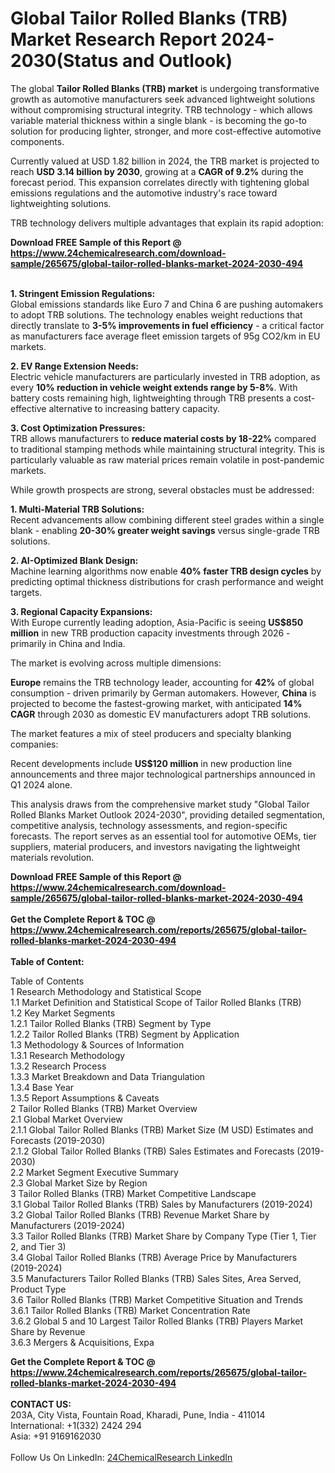 <h1>Global Tailor Rolled Blanks (TRB) Market Research Report 2024-2030(Status and Outlook)</h1><p>The global <strong>Tailor Rolled Blanks (TRB) market</strong> is undergoing transformative growth as automotive manufacturers seek advanced lightweight solutions without compromising structural integrity. TRB technology - which allows variable material thickness within a single blank - is becoming the go-to solution for producing lighter, stronger, and more cost-effective automotive components.</p><p>Currently valued at USD 1.82 billion in 2024, the TRB market is projected to reach <strong>USD 3.14 billion by 2030</strong>, growing at a <strong>CAGR of 9.2%</strong> during the forecast period. This expansion correlates directly with tightening global emissions regulations and the automotive industry's race toward lightweighting solutions.</p><p>TRB technology delivers multiple advantages that explain its rapid adoption:</p><div><b>Download FREE Sample of this Report @ 
            <a href="https://www.24chemicalresearch.com/download-sample/265675/global-tailor-rolled-blanks-market-2024-2030-494">
            https://www.24chemicalresearch.com/download-sample/265675/global-tailor-rolled-blanks-market-2024-2030-494</a></b></div><br><p><strong>1. Stringent Emission Regulations:</strong><br>
Global emissions standards like Euro 7 and China 6 are pushing automakers to adopt TRB solutions. The technology enables weight reductions that directly translate to <strong>3-5% improvements in fuel efficiency</strong> - a critical factor as manufacturers face average fleet emission targets of 95g CO2/km in EU markets.</p><p><strong>2. EV Range Extension Needs:</strong><br>
Electric vehicle manufacturers are particularly invested in TRB adoption, as every <strong>10% reduction in vehicle weight extends range by 5-8%</strong>. With battery costs remaining high, lightweighting through TRB presents a cost-effective alternative to increasing battery capacity.</p><p><strong>3. Cost Optimization Pressures:</strong><br>
TRB allows manufacturers to <strong>reduce material costs by 18-22%</strong> compared to traditional stamping methods while maintaining structural integrity. This is particularly valuable as raw material prices remain volatile in post-pandemic markets.</p><p>While growth prospects are strong, several obstacles must be addressed:</p><p><strong>1. Multi-Material TRB Solutions:</strong><br>
Recent advancements allow combining different steel grades within a single blank - enabling <strong>20-30% greater weight savings</strong> versus single-grade TRB solutions.</p><p><strong>2. AI-Optimized Blank Design:</strong><br>
Machine learning algorithms now enable <strong>40% faster TRB design cycles</strong> by predicting optimal thickness distributions for crash performance and weight targets.</p><p><strong>3. Regional Capacity Expansions:</strong><br>
With Europe currently leading adoption, Asia-Pacific is seeing <strong>US$850 million</strong> in new TRB production capacity investments through 2026 - primarily in China and India.</p><p>The market is evolving across multiple dimensions:</p><p><strong>Europe</strong> remains the TRB technology leader, accounting for <strong>42%</strong> of global consumption - driven primarily by German automakers. However, <strong>China</strong> is projected to become the fastest-growing market, with anticipated <strong>14% CAGR</strong> through 2030 as domestic EV manufacturers adopt TRB solutions.</p><p>The market features a mix of steel producers and specialty blanking companies:</p><p>Recent developments include <strong>US$120 million</strong> in new production line announcements and three major technological partnerships announced in Q1 2024 alone.</p><p>This analysis draws from the comprehensive market study "Global Tailor Rolled Blanks Market Outlook 2024-2030", providing detailed segmentation, competitive analysis, technology assessments, and region-specific forecasts. The report serves as an essential tool for automotive OEMs, tier suppliers, material producers, and investors navigating the lightweight materials revolution.</p><div><b>Download FREE Sample of this Report @ 
            <a href="https://www.24chemicalresearch.com/download-sample/265675/global-tailor-rolled-blanks-market-2024-2030-494">
            https://www.24chemicalresearch.com/download-sample/265675/global-tailor-rolled-blanks-market-2024-2030-494</a></b></div><br><div><b>Get the Complete Report & TOC @ 
            <a href="https://www.24chemicalresearch.com/reports/265675/global-tailor-rolled-blanks-market-2024-2030-494">
            https://www.24chemicalresearch.com/reports/265675/global-tailor-rolled-blanks-market-2024-2030-494</a></b></div><br>
            <b>Table of Content:</b><p>Table of Contents<br />
1 Research Methodology and Statistical Scope<br />
1.1 Market Definition and Statistical Scope of Tailor Rolled Blanks (TRB)<br />
1.2 Key Market Segments<br />
1.2.1 Tailor Rolled Blanks (TRB) Segment by Type<br />
1.2.2 Tailor Rolled Blanks (TRB) Segment by Application<br />
1.3 Methodology & Sources of Information<br />
1.3.1 Research Methodology<br />
1.3.2 Research Process<br />
1.3.3 Market Breakdown and Data Triangulation<br />
1.3.4 Base Year<br />
1.3.5 Report Assumptions & Caveats<br />
2 Tailor Rolled Blanks (TRB) Market Overview<br />
2.1 Global Market Overview<br />
2.1.1 Global Tailor Rolled Blanks (TRB) Market Size (M USD) Estimates and Forecasts (2019-2030)<br />
2.1.2 Global Tailor Rolled Blanks (TRB) Sales Estimates and Forecasts (2019-2030)<br />
2.2 Market Segment Executive Summary<br />
2.3 Global Market Size by Region<br />
3 Tailor Rolled Blanks (TRB) Market Competitive Landscape<br />
3.1 Global Tailor Rolled Blanks (TRB) Sales by Manufacturers (2019-2024)<br />
3.2 Global Tailor Rolled Blanks (TRB) Revenue Market Share by Manufacturers (2019-2024)<br />
3.3 Tailor Rolled Blanks (TRB) Market Share by Company Type (Tier 1, Tier 2, and Tier 3)<br />
3.4 Global Tailor Rolled Blanks (TRB) Average Price by Manufacturers (2019-2024)<br />
3.5 Manufacturers Tailor Rolled Blanks (TRB) Sales Sites, Area Served, Product Type<br />
3.6 Tailor Rolled Blanks (TRB) Market Competitive Situation and Trends<br />
3.6.1 Tailor Rolled Blanks (TRB) Market Concentration Rate<br />
3.6.2 Global 5 and 10 Largest Tailor Rolled Blanks (TRB) Players Market Share by Revenue<br />
3.6.3 Mergers & Acquisitions, Expa</p><div><b>Get the Complete Report & TOC @ 
            <a href="https://www.24chemicalresearch.com/reports/265675/global-tailor-rolled-blanks-market-2024-2030-494">
            https://www.24chemicalresearch.com/reports/265675/global-tailor-rolled-blanks-market-2024-2030-494</a></b></div><br><b>CONTACT US:</b><br>
            203A, City Vista, Fountain Road, Kharadi, Pune, India - 411014<br>
            International: +1(332) 2424 294<br>
            Asia: +91 9169162030 <br><br>
            Follow Us On LinkedIn: <a href="https://www.linkedin.com/company/24chemicalresearch/">24ChemicalResearch LinkedIn</a>